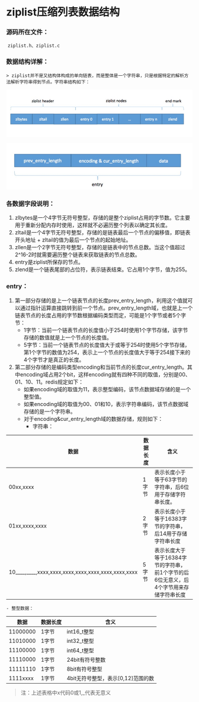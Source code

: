 # ziplist压缩列表数据结构

### 源码所在文件：

​	`ziplist.h、ziplist.c`

### 数据结构详解：

	> ziplist并不是又结构体构成的单向链表，而是整体是一个字符串，只是根据特定的解析方法解析字符串得到节点。字符串结构如下：

![](./images/3.png?raw=true)

![](./images/4.png?raw=true)

### 各数据字段说明：

1. zlbytes是一个4字节无符号整型，存储的是整个ziplist占用的字节数。它主要用于重新分配内存时使用，这样就不必遍历整个列表以确定其长度。
2. zltail是一个4字节无符号整型，存储的是链表最后一个节点的偏移值，即链表开头地址 + zltail的值为最后一个节点的起始地址。
3. zllen是一个2字节无符号整型，存储的是链表中的节点总数。当这个值超过2^16-2时就需要遍历整个链表来获取链表的节点总数。
4. entry是ziplist所保存的节点。
5. zlend是一个链表尾部的占位符，表示链表结束。它占用1个字节，值为255。

### entry：

1. 第一部分存储的是上一个链表节点的长度prev_entry_length，利用这个值就可以通过指针运算直接跳转到前一个节点。prev_entry_length域，也就是上一个链表节点的长度占用的字节数根据编码类型而定，可能是1个字节或者5个字节：
   - 1字节：当前一个链表节点的长度值小于254时使用1个字节存储，该字节存储的数值就是上一个节点的长度值。
   - 5字节：当前一个链表节点的长度值大于或等于254时使用5个字节存储，第1个字节的数值为254，表示上一个节点的长度值大于等于254接下来的4个字节才是真正的长度。
2. 第二部分存储的是编码类型encoding和当前节点的长度cur_entry_length。其中encoding域占用2个bit，这样encoding就有四种不同的取值，分别是00、01、10、11。redis规定如下：
   - 如果encoding域的取值为11，表示整型编码，该节点数据域存储的是一个整型值。
   - 如果encoding域的取值为00、01和10，表示字符串编码，该节点数据域存储的是一个字符串。
   - 对于encoding&cur_entry_length域的数据存储，规则如下：
     - 字符串：

| 数据                                                | 数据长度 | 含义                                                         |
| --------------------------------------------------- | -------- | ------------------------------------------------------------ |
| 00xx,xxxx                                           | 1字节    | 表示长度小于等于63字节的字符串，后6位用于存储字符串长度。    |
| 01xx,xxxx,xxxx                                      | 2字节    | 表示长度小于等于16383字节的字符串，后14用于存储字符串长度    |
| 10____,____,xxxx,xxxx,xxxx,xxxx,xxxx,xxxx,xxxx,xxxx | 5字节    | 表示长度大于等于16384字节的字符串，前1个字节的后6位无意义，后4个字节用来存储字符串长度 |

	- 整型数据：

| 数据     | 数据长度 | 含义                               |
| -------- | -------- | ---------------------------------- |
| 11000000 | 1字节    | int16_t整型                        |
| 11010000 | 1字节    | int32_t整型                        |
| 11100000 | 1字节    | int64_t整型                        |
| 11110000 | 1字节    | 24bit有符号整数                    |
| 11111110 | 1字节    | 8bit有符号整型                     |
| 1111xxxx | 1字节    | 4bit无符号整型，表示[0,12]范围的数 |

> 注：上述表格中x代码0或1,_代表无意义

​	